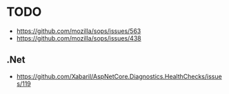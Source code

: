 # TODO

- https://github.com/mozilla/sops/issues/563
- https://github.com/mozilla/sops/issues/438

## .Net

- https://github.com/Xabaril/AspNetCore.Diagnostics.HealthChecks/issues/119
